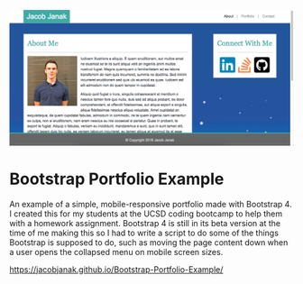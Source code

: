 ![Screenshot of the website](./assets/images/screenshot.png)

# Bootstrap Portfolio Example

An example of a simple, mobile-responsive portfolio made with Bootstrap 4. I created this for my students at the UCSD coding bootcamp to help them with a homework assignment. Bootstrap 4 is still in its beta version at the time of me making this so I had to write a script to do some of the things Bootstrap is supposed to do, such as moving the page content down when a user opens the collapsed menu on mobile screen sizes.

https://jacobjanak.github.io/Bootstrap-Portfolio-Example/
